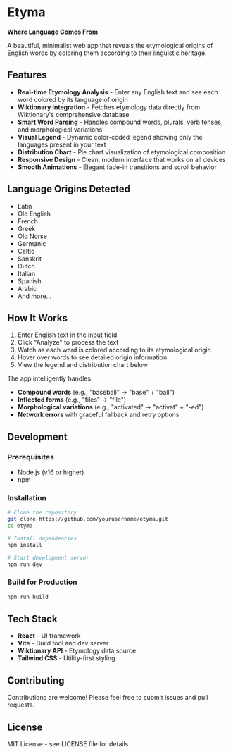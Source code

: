 # Etyma

**Where Language Comes From**

A beautiful, minimalist web app that reveals the etymological origins of English words by coloring them according to their linguistic heritage.

## Features

- **Real-time Etymology Analysis** - Enter any English text and see each word colored by its language of origin
- **Wiktionary Integration** - Fetches etymology data directly from Wiktionary's comprehensive database
- **Smart Word Parsing** - Handles compound words, plurals, verb tenses, and morphological variations
- **Visual Legend** - Dynamic color-coded legend showing only the languages present in your text
- **Distribution Chart** - Pie chart visualization of etymological composition
- **Responsive Design** - Clean, modern interface that works on all devices
- **Smooth Animations** - Elegant fade-in transitions and scroll behavior

## Language Origins Detected

- Latin
- Old English
- French
- Greek
- Old Norse
- Germanic
- Celtic
- Sanskrit
- Dutch
- Italian
- Spanish
- Arabic
- And more...

## How It Works

1. Enter English text in the input field
2. Click "Analyze" to process the text
3. Watch as each word is colored according to its etymological origin
4. Hover over words to see detailed origin information
5. View the legend and distribution chart below

The app intelligently handles:
- **Compound words** (e.g., "baseball" → "base" + "ball")
- **Inflected forms** (e.g., "files" → "file")
- **Morphological variations** (e.g., "activated" → "activat" + "-ed")
- **Network errors** with graceful fallback and retry options

## Development

### Prerequisites

- Node.js (v16 or higher)
- npm

### Installation

```bash
# Clone the repository
git clone https://github.com/yourusername/etyma.git
cd etyma

# Install dependencies
npm install

# Start development server
npm run dev
```

### Build for Production

```bash
npm run build
```

## Tech Stack

- **React** - UI framework
- **Vite** - Build tool and dev server
- **Wiktionary API** - Etymology data source
- **Tailwind CSS** - Utility-first styling

## Contributing

Contributions are welcome! Please feel free to submit issues and pull requests.

## License

MIT License - see LICENSE file for details.